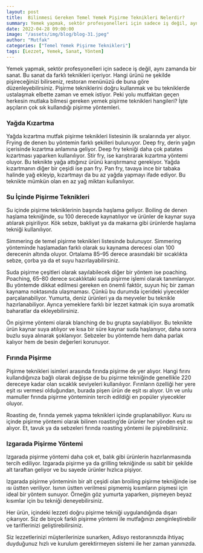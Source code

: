 ```yaml
---
layout: post
title:  Bilinmesi Gereken Temel Yemek Pişirme Teknikleri Nelerdir?
summary: Yemek yapmak, sektör profesyonelleri için sadece iş değil, aynı zamanda bir sanat.
date: 2022-04-28 09:00:00
image: "/assets/img/blog/blog-31.jpeg"
author: "Mutfak"
categories: ["Temel Yemek Pişirme Teknikleri"]
tags: [Lezzet, Yemek, Sanat, Yöntem]
---
```

Yemek yapmak, sektör profesyonelleri için sadece iş değil, aynı zamanda bir sanat. Bu sanat da farklı teknikleri içeriyor. Hangi ürünü ne şekilde pişireceğinizi bilirseniz, restoran menünüzü de buna göre düzenleyebilirsiniz. Pişirme tekniklerini doğru kullanmak ve bu tekniklerde ustalaşmak elbette zaman ve emek istiyor. Peki yolu mutfaktan geçen herkesin mutlaka bilmesi gereken yemek pişirme teknikleri hangileri? İşte aşçıların çok sık kullandığı pişirme yöntemleri.

### Yağda Kızartma

Yağda kızartma mutfak pişirme teknikleri listesinin ilk sıralarında yer alıyor. Frying de denen bu yöntemin farklı şekilleri bulunuyor. Deep fry, derin yağın içerisinde kızartma anlamına geliyor. Deep fry tekniği daha çok patates kızartması yaparken kullanılıyor. Stir fry, ise karıştırarak kızartma yöntemi oluyor. Bu teknikte yağa attığınız ürünü karıştırmanız gerekiyor. Yağda kızartmanın diğer bir çeşidi ise pan fry. Pan fry, tavaya ince bir tabaka halinde yağ ekleyip, kızartmayı da bu az yağda yapmayı ifade ediyor. Bu teknikte mümkün olan en az yağ miktarı kullanılıyor.

### Su İçinde Pişirme Teknikleri

Su içinde pişirme tekniklerinin başında haşlama geliyor. Boiling de denen haşlama tekniğinde, su 100 derecede kaynatılıyor ve ürünler de kaynar suya atılarak pişiriliyor. Kök sebze, bakliyat ya da makarna gibi ürünlerde haşlama tekniği kullanılıyor.

Simmering de temel pişirme teknikleri listesinde bulunuyor. Simmering yönteminde haşlamadan farklı olarak su kaynama derecesi olan 100 derecenin altında oluyor. Ortalama 85–95 derece arasındaki bir sıcaklıkta sebze, çorba ya da et suyu hazırlayabilirsiniz.

Suda pişirme çeşitleri olarak sayılabilecek diğer bir yöntem ise poaching. Poaching, 65–80 derece sıcaklıktaki suda pişirme işlemi olarak tanımlanıyor. Bu yöntemde dikkat edilmesi gereken en önemli faktör, suyun hiç bir zaman kaynama noktasında ulaşmaması. Çünkü bu durumda içerideki yiyecekler parçalanabiliyor. Yumurta, deniz ürünleri ya da meyveler bu teknikle hazırlanabiliyor. Ayrıca yemeklere farklı bir lezzet katmak için suya aromatik baharatlar da ekleyebilirsiniz.

Ön pişirme yöntemi olarak blanching de bu grupta sayılabiliyor. Bu teknikte ürün kaynar suya atılıyor ve kısa bir süre kaynar suda haşlanıyor, daha sonra buzlu suya alınarak şoklanıyor. Sebzeler bu yöntemde hem daha parlak kalıyor hem de besin değerleri korunuyor.

### Fırında Pişirme

Pişirme teknikleri isimleri arasında fırında pişirme de yer alıyor. Hangi fırını kullandığınıza bağlı olarak değişse de bu pişirme tekniğinde genellikle 220 dereceye kadar olan sıcaklık seviyeleri kullanılıyor. Fırınların özelliği her yere eşit ısı vermesi olduğundan, burada pişen ürün de eşit ısı alıyor. Un ve unlu mamuller fırında pişirme yönteminin tercih edildiği en popüler yiyecekler oluyor.

Roasting de, fırında yemek yapma teknikleri içinde gruplanabiliyor. Kuru ısı içinde pişirme yöntemi olarak bilinen roasting’de ürünler her yönden eşit ısı alıyor. Et, tavuk ya da sebzeleri fırında roasting yöntemi ile pişirebilirsiniz.

### Izgarada Pişirme Yöntemi

Izgarada pişirme yöntemi daha çok et, balık gibi ürünlerin hazırlanmasında tercih ediliyor. Izgarada pişirme ya da grilling tekniğinde ısı sabit bir şekilde alt taraftan geliyor ve bu sayede ürünler hızlıca pişiyor.

Izgarada pişirme yönteminin bir alt çeşidi olan broiling pişirme tekniğinde ise ısı üstten veriliyor. Isının üstten verilmesi pişmemiş kısımların pişmesi için ideal bir yöntem sunuyor. Örneğin göz yumurta yaparken, pişmeyen beyaz kısımlar için bu tekniği deneyebilirsiniz.

Her ürün, içindeki lezzeti doğru pişirme tekniği uygulandığında dışarı çıkarıyor. Siz de birçok farklı pişirme yöntemi ile mutfağınızı zenginleştirebilir ve tariflerinizi geliştirebilirsiniz.

Siz lezzetlerinizi müşterilerinize sunarken, Adisyo restoranınızda ihtiyaç duyduğunuz hızlı ve kurulum gerektirmeyen sistemi ile her zaman yanınızda.

